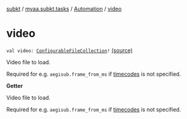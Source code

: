 [subkt](../../index.md) / [myaa.subkt.tasks](../index.md) / [Automation](index.md) / [video](./video.md)

# video

`val video: `[`ConfigurableFileCollection`](https://docs.gradle.org/current/javadoc/org/gradle/api/file/ConfigurableFileCollection.html)`!` [(source)](https://github.com/Myaamori/SubKt/blob/0.1.11/src/main/kotlin/myaa/subkt/tasks/asstasks.kt#L668)

Video file to load.

Required for e.g. `aegisub.frame_from_ms` if [timecodes](timecodes.md) is not specified.

**Getter**

Video file to load.

Required for e.g. `aegisub.frame_from_ms` if [timecodes](timecodes.md) is not specified.

